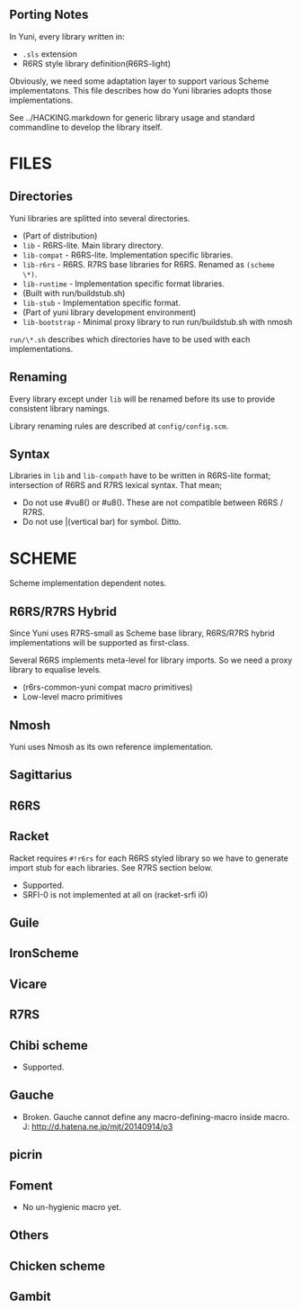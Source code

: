 Porting Notes
-------------

In Yuni, every library written in:

* `.sls` extension
* R6RS style library definition(R6RS-light)

Obviously, we need some adaptation layer to support various Scheme implementatons. This file describes how do Yuni libraries adopts those implementations.

See ../HACKING.markdown for generic library usage and standard commandline to develop the library itself.

FILES
=====

Directories
-----------

Yuni libraries are splitted into several directories.

* (Part of distribution)
 * `lib` - R6RS-lite. Main library directory.
 * `lib-compat` - R6RS-lite. Implementation specific libraries.
 * `lib-r6rs` - R6RS. R7RS base libraries for R6RS. Renamed as `(scheme \*)`.
 * `lib-runtime` - Implementation specific format libraries. 
* (Built with run/buildstub.sh)
 * `lib-stub` - Implementation specific format. 
* (Part of yuni library development environment)
 * `lib-bootstrap` - Minimal proxy library to run run/buildstub.sh with nmosh

`run/\*.sh` describes which directories have to be used with each implementations.

Renaming
--------

Every library except under `lib` will be renamed before its use to provide consistent library namings. 

Library renaming rules are described at `config/config.scm`.

Syntax
------

Libraries in `lib` and `lib-compath` have to be written in R6RS-lite format; intersection of R6RS and R7RS lexical syntax. That mean;

* Do not use #vu8() or #u8(). These are not compatible between R6RS / R7RS.
* Do not use |(vertical bar) for symbol. Ditto.

SCHEME
======

Scheme implementation dependent notes.

R6RS/R7RS Hybrid
----------------

Since Yuni uses R7RS-small as Scheme base library, R6RS/R7RS hybrid implementations will be supported as first-class.

Several R6RS implements meta-level for library imports. So we need a proxy library to equalise levels.

* (r6rs-common-yuni compat macro primitives)
 * Low-level macro primitives

## Nmosh

Yuni uses Nmosh as its own reference implementation.

## Sagittarius

R6RS
----

## Racket

Racket requires `#!r6rs` for each R6RS styled library so we have to generate import stub for each libraries. See R7RS section below.

* Supported.
* SRFI-0 is not implemented at all on (racket-srfi i0)

## Guile

## IronScheme

## Vicare

R7RS
----

## Chibi scheme

* Supported.

## Gauche

* Broken. Gauche cannot define any macro-defining-macro inside macro. J: http://d.hatena.ne.jp/mjt/20140914/p3

## picrin

## Foment

* No un-hygienic macro yet.

Others
------

## Chicken scheme

## Gambit

